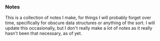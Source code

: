 ### Notes

This is a collection of notes I make, for things I will probably forget over time, specifically for obscure data structures or anything of the sort.
I will update this occasionally, but I don't really make a lot of notes as it really hasn't been that necessary, as of yet.
